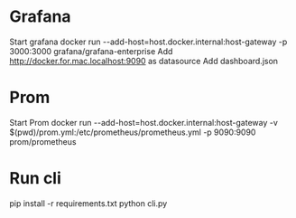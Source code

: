 # Grafana
Start grafana
docker run --add-host=host.docker.internal:host-gateway -p 3000:3000 grafana/grafana-enterprise
Add http://docker.for.mac.localhost:9090 as datasource
Add dashboard.json

# Prom
Start Prom
docker run --add-host=host.docker.internal:host-gateway -v $(pwd)/prom.yml:/etc/prometheus/prometheus.yml  -p 9090:9090 prom/prometheus

# Run cli
pip install -r requirements.txt
python cli.py